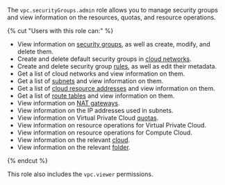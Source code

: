 The `vpc.securityGroups.admin` role allows you to manage security groups and view information on the resources, quotas, and resource operations.

{% cut "Users with this role can:" %}

* View information on [security groups](../../../vpc/concepts/security-groups.md), as well as create, modify, and delete them.
* Create and delete default security groups in [cloud networks](../../../vpc/concepts/network.md#network).
* Create and delete security group [rules](../../../vpc/concepts/security-groups.md#security-groups-rules), as well as edit their metadata.
* Get a list of cloud networks and view information on them.
* Get a list of [subnets](../../../vpc/concepts/network.md#subnet) and view information on them.
* Get a list of [cloud resource addresses](../../../vpc/concepts/address.md) and view information on them.
* Get a list of [route tables](../../../vpc/concepts/routing.md#rt-vpc) and view information on them.
* View information on [NAT gateways](../../../vpc/concepts/gateways.md).
* View information on the IP addresses used in subnets.
* View information on Virtual Private Cloud [quotas](../../../vpc/concepts/limits.md#vpc-quotas).
* View information on resource operations for Virtual Private Cloud.
* View information on resource operations for Compute Cloud.
* View information on the relevant [cloud](../../../resource-manager/concepts/resources-hierarchy.md#cloud).
* View information on the relevant [folder](../../../resource-manager/concepts/resources-hierarchy.md#folder).

{% endcut %}

This role also includes the `vpc.viewer` permissions.